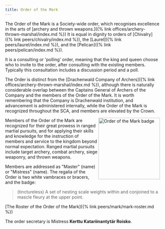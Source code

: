 ```yaml
---
title: Order of the Mark
---
```


The Order of the Mark is a Society-wide order, which recognises excellence in the arts of [archery and thrown weapons.]({% link offices/archery-thrown-marshal/index.md %})  It is equal in dignity to orders of [Chivalry]({% link peers/chivalry/index.md %}), the [Laurel]({% link peers/laurel/index.md %}), and the [Pelican]({% link peers/pelican/index.md %}).

It is a consulting or 'polling' order, meaning that the king and queen choose who to invite to the order, after consulting with the existing members. Typically this consultation includes a discussion period and a poll. 

The Order is distinct from the [Drachenwald Company of Archers]({% link offices/archery-thrown-marshal/index.md %}), although there is naturally considerable overlap between the Captains General of Archers of the Company and the members of the Order of the Mark.  It is worth remembering that the Company is Drachenwald institution, and advancement is administered internally, while the Order of the Mark is recognized throughout the SCA, and members are elevated by the Crown.

<img align="right" src="{{ site.baseurl }}{% link peers/mark/images/markbadge.png %}" alt="Order of the Mark badge" width="200" />

Members of the Order of the Mark are recognized for their great prowess in ranged martial pursuits, and for applying their skills and knowledge for the instruction of members and service to the kingdom beyond normal expectation. Ranged martial pursuits include target archery, combat archery, siege weaponry, and thrown weapons.

Members are addressed as "Master" (name) or "Mistress" (name). The regalia of the Order is two white vambraces or bracers, and the badge:

> (tinctureless) A set of nesting scale weights within and conjoined to a mascle fleury at the upper point.

[The Roster of the Order of the Mark]({% link peers/mark/mark-roster.md %})

The order secretary is Mistress **Kerttu Katariinantytär Roisko**.